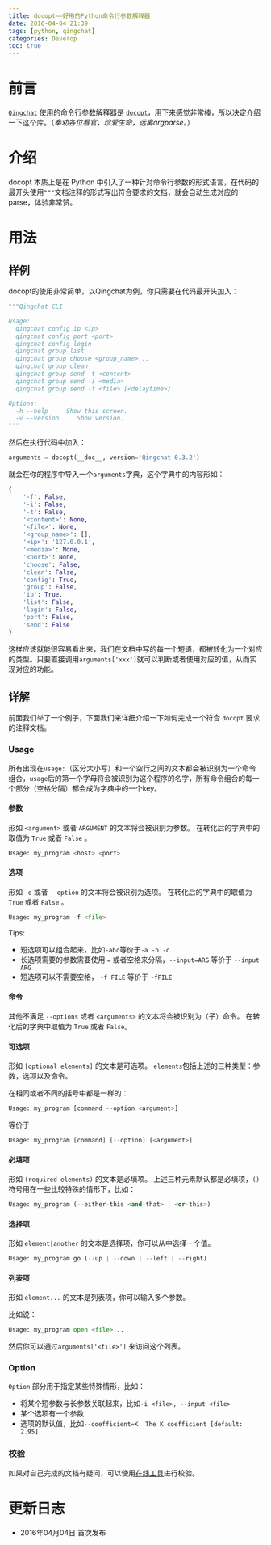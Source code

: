 ```yaml
---
title: docopt——好用的Python命令行参数解释器
date: 2016-04-04 21:39
tags: [python, qingchat]
categories: Develop
toc: true
---
```


# 前言

[`Qingchat`](https://github.com/Xuanwo/qingchat) 使用的命令行参数解释器是 [`docopt`](http://docopt.org/)，用下来感觉非常棒，所以决定介绍一下这个库。（*奉劝各位看官，珍爱生命，远离argparse。*）

<!-- more -->

# 介绍
docopt 本质上是在 Python 中引入了一种针对命令行参数的形式语言，在代码的最开头使用`"""`文档注释的形式写出符合要求的文档，就会自动生成对应的parse，体验非常赞。

# 用法

## 样例

docopt的使用非常简单，以Qingchat为例，你只需要在代码最开头加入：

```python
"""Qingchat CLI

Usage:
  qingchat config ip <ip>
  qingchat config port <port>
  qingchat config login
  qingchat group list
  qingchat group choose <group_name>...
  qingchat group clean
  qingchat group send -t <content>
  qingchat group send -i <media>
  qingchat group send -f <file> [<delaytime>]

Options:
  -h --help     Show this screen.
  -v --version     Show version.
"""
```

然后在执行代码中加入：

```python
arguments = docopt(__doc__, version='Qingchat 0.3.2')
```

就会在你的程序中导入一个`arguments`字典，这个字典中的内容形如：

```python
{
    '-f': False,
    '-i': False,
    '-t': False,
    '<content>': None,
    '<file>': None,
    '<group_name>': [],
    '<ip>': '127.0.0.1',
    '<media>': None,
    '<port>': None,
    'choose': False,
    'clean': False,
    'config': True,
    'group': False,
    'ip': True,
    'list': False,
    'login': False,
    'port': False,
    'send': False
}
```

这样应该就能很容易看出来，我们在文档中写的每一个短语，都被转化为一个对应的类型。只要直接调用`arguments['xxx']`就可以判断或者使用对应的值，从而实现对应的功能。

## 详解

前面我们举了一个例子，下面我们来详细介绍一下如何完成一个符合 `docopt` 要求的注释文档。

### Usage

所有出现在`usage:`（区分大小写）和一个空行之间的文本都会被识别为一个命令组合，`usage`后的第一个字母将会被识别为这个程序的名字，所有命令组合的每一个部分（空格分隔）都会成为字典中的一个key。

#### 参数

形如 `<argument>` 或者 `ARGUMENT` 的文本将会被识别为参数。
在转化后的字典中的取值为 `True` 或者 `False` 。


```python
Usage: my_program <host> <port>
```

#### 选项

形如 `-o` 或者 `--option` 的文本将会被识别为选项。
在转化后的字典中的取值为 `True` 或者 `False` 。

```python
Usage: my_program -f <file>
```

Tips:

- 短选项可以组合起来，比如`-abc`等价于`-a -b -c`
- 长选项需要的参数需要使用 `=` 或者空格来分隔，`--input=ARG` 等价于 `--input ARG`
- 短选项可以不需要空格， `-f FILE` 等价于 `-fFILE`

#### 命令

其他不满足 `--options` 或者 `<arguments>` 的文本将会被识别为（子）命令。
在转化后的字典中取值为 `True` 或者 `False`。

#### 可选项

形如 `[optional elements]` 的文本是可选项。
`elements`包括上述的三种类型：参数，选项以及命令。

在相同或者不同的括号中都是一样的：

```python
Usage: my_program [command --option <argument>]
```

等价于

```python
Usage: my_program [command] [--option] [<argument>]
```

#### 必填项

形如 `(required elements)` 的文本是必填项。
上述三种元素默认都是必填项，`()`符号用在一些比较特殊的情形下，比如：

```python
Usage: my_program (--either-this <and-that> | <or-this>)
```

#### 选择项

形如 `element|another` 的文本是选择项，你可以从中选择一个值。

```python
Usage: my_program go (--up | --down | --left | --right)
```

#### 列表项

形如 `element...` 的文本是列表项，你可以输入多个参数。

比如说：

```python
Usage: my_program open <file>...
```

然后你可以通过`arguments['<file>']` 来访问这个列表。

### Option

`Option` 部分用于指定某些特殊情形，比如：

- 将某个短参数与长参数关联起来，比如`-i <file>, --input <file>`
- 某个选项有一个参数
- 选项的默认值，比如`--coefficient=K  The K coefficient [default: 2.95]`

### 校验

如果对自己完成的文档有疑问，可以使用[在线工具](http://try.docopt.org/)进行校验。

# 更新日志

- 2016年04月04日 首次发布
